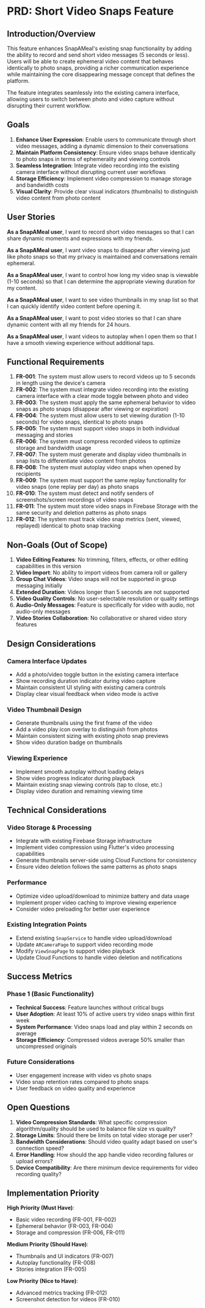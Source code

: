 # PRD: Short Video Snaps Feature

## Introduction/Overview

This feature enhances SnapAMeal's existing snap functionality by adding the ability to record and send short video messages (5 seconds or less). Users will be able to create ephemeral video content that behaves identically to photo snaps, providing a richer communication experience while maintaining the core disappearing message concept that defines the platform.

The feature integrates seamlessly into the existing camera interface, allowing users to switch between photo and video capture without disrupting their current workflow.

## Goals

1. **Enhance User Expression**: Enable users to communicate through short video messages, adding a dynamic dimension to their conversations
2. **Maintain Platform Consistency**: Ensure video snaps behave identically to photo snaps in terms of ephemerality and viewing controls
3. **Seamless Integration**: Integrate video recording into the existing camera interface without disrupting current user workflows
4. **Storage Efficiency**: Implement video compression to manage storage and bandwidth costs
5. **Visual Clarity**: Provide clear visual indicators (thumbnails) to distinguish video content from photo content

## User Stories

**As a SnapAMeal user**, I want to record short video messages so that I can share dynamic moments and expressions with my friends.

**As a SnapAMeal user**, I want video snaps to disappear after viewing just like photo snaps so that my privacy is maintained and conversations remain ephemeral.

**As a SnapAMeal user**, I want to control how long my video snap is viewable (1-10 seconds) so that I can determine the appropriate viewing duration for my content.

**As a SnapAMeal user**, I want to see video thumbnails in my snap list so that I can quickly identify video content before opening it.

**As a SnapAMeal user**, I want to post video stories so that I can share dynamic content with all my friends for 24 hours.

**As a SnapAMeal user**, I want videos to autoplay when I open them so that I have a smooth viewing experience without additional taps.

## Functional Requirements

1. **FR-001**: The system must allow users to record videos up to 5 seconds in length using the device's camera
2. **FR-002**: The system must integrate video recording into the existing camera interface with a clear mode toggle between photo and video
3. **FR-003**: The system must apply the same ephemeral behavior to video snaps as photo snaps (disappear after viewing or expiration)
4. **FR-004**: The system must allow users to set viewing duration (1-10 seconds) for video snaps, identical to photo snaps
5. **FR-005**: The system must support video snaps in both individual messaging and stories
6. **FR-006**: The system must compress recorded videos to optimize storage and bandwidth usage
7. **FR-007**: The system must generate and display video thumbnails in snap lists to differentiate video content from photos
8. **FR-008**: The system must autoplay video snaps when opened by recipients
9. **FR-009**: The system must support the same replay functionality for video snaps (one replay per day) as photo snaps
10. **FR-010**: The system must detect and notify senders of screenshots/screen recordings of video snaps
11. **FR-011**: The system must store video snaps in Firebase Storage with the same security and deletion patterns as photo snaps
12. **FR-012**: The system must track video snap metrics (sent, viewed, replayed) identical to photo snap tracking

## Non-Goals (Out of Scope)

1. **Video Editing Features**: No trimming, filters, effects, or other editing capabilities in this version
2. **Video Import**: No ability to import videos from camera roll or gallery
3. **Group Chat Videos**: Video snaps will not be supported in group messaging initially
4. **Extended Duration**: Videos longer than 5 seconds are not supported
5. **Video Quality Controls**: No user-selectable resolution or quality settings
6. **Audio-Only Messages**: Feature is specifically for video with audio, not audio-only messages
7. **Video Stories Collaboration**: No collaborative or shared video story features

## Design Considerations

### Camera Interface Updates
- Add a photo/video toggle button in the existing camera interface
- Show recording duration indicator during video capture
- Maintain consistent UI styling with existing camera controls
- Display clear visual feedback when video mode is active

### Video Thumbnail Design
- Generate thumbnails using the first frame of the video
- Add a video play icon overlay to distinguish from photos
- Maintain consistent sizing with existing photo snap previews
- Show video duration badge on thumbnails

### Viewing Experience
- Implement smooth autoplay without loading delays
- Show video progress indicator during playback
- Maintain existing snap viewing controls (tap to close, etc.)
- Display video duration and remaining viewing time

## Technical Considerations

### Video Storage & Processing
- Integrate with existing Firebase Storage infrastructure
- Implement video compression using Flutter's video processing capabilities
- Generate thumbnails server-side using Cloud Functions for consistency
- Ensure video deletion follows the same patterns as photo snaps

### Performance
- Optimize video upload/download to minimize battery and data usage
- Implement proper video caching to improve viewing experience
- Consider video preloading for better user experience

### Existing Integration Points
- Extend existing `SnapService` to handle video upload/download
- Update `ARCameraPage` to support video recording mode
- Modify `ViewSnapPage` to support video playback
- Update Cloud Functions to handle video deletion and notifications

## Success Metrics

### Phase 1 (Basic Functionality)
- **Technical Success**: Feature launches without critical bugs
- **User Adoption**: At least 10% of active users try video snaps within first week
- **System Performance**: Video snaps load and play within 2 seconds on average
- **Storage Efficiency**: Compressed videos average 50% smaller than uncompressed originals

### Future Considerations
- User engagement increase with video vs photo snaps
- Video snap retention rates compared to photo snaps
- User feedback on video quality and experience

## Open Questions

1. **Video Compression Standards**: What specific compression algorithm/quality should be used to balance file size vs quality?
2. **Storage Limits**: Should there be limits on total video storage per user?
3. **Bandwidth Considerations**: Should video quality adapt based on user's connection speed?
4. **Error Handling**: How should the app handle video recording failures or upload errors?
5. **Device Compatibility**: Are there minimum device requirements for video recording quality?

## Implementation Priority

**High Priority (Must Have)**:
- Basic video recording (FR-001, FR-002)
- Ephemeral behavior (FR-003, FR-004)
- Storage and compression (FR-006, FR-011)

**Medium Priority (Should Have)**:
- Thumbnails and UI indicators (FR-007)
- Autoplay functionality (FR-008)
- Stories integration (FR-005)

**Low Priority (Nice to Have)**:
- Advanced metrics tracking (FR-012)
- Screenshot detection for videos (FR-010) 
